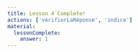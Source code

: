 ```yaml
---
title: Lesson 4 Complete!
actions: ['vérifierLaRéponse', 'indice']
material:
  lessonComplete:
    answer: 1
---
```

